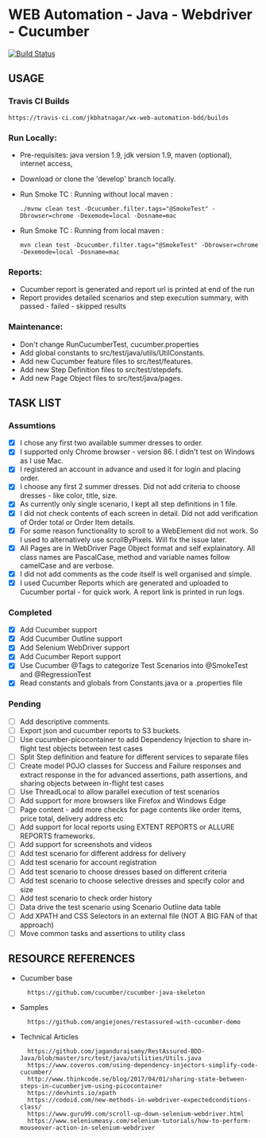 # WEB Automation - Java - Webdriver - Cucumber

[![Build Status](https://travis-ci.com/jkbhatnagar/wx-web-automation-bdd.svg?branch=develop)](https://travis-ci.com/jkbhatnagar/wx-web-automation-bdd)

## USAGE

### Travis CI Builds

    https://travis-ci.com/jkbhatnagar/wx-web-automation-bdd/builds

### Run Locally:
 - Pre-requisites: java version 1.9, jdk version 1.9, maven (optional), internet access, 
 - Download or clone the 'develop' branch locally.
 - Run Smoke TC : Running without local maven : 
 
     ```./mvnw clean test -Dcucumber.filter.tags="@SmokeTest" -Dbrowser=chrome -Dexemode=local -Dosname=mac```
 - Run Smoke TC : Running from local maven : 
 
    ```mvn clean test -Dcucumber.filter.tags="@SmokeTest" -Dbrowser=chrome -Dexemode=local -Dosname=mac```

### Reports:
 - Cucumber report is generated and report url is printed at end of the run
 - Report provides detailed scenarios and step execution summary, with passed - failed - skipped results

### Maintenance:
- Don't change RunCucumberTest, cucumber.properties
- Add global constants to src/test/java/utils/UtilConstants.
- Add new Cucumber feature files to src/test/features.
- Add new Step Definition files to src/test/stepdefs.
- Add new Page Object files to src/test/java/pages.

## TASK LIST

### Assumtions
- [x] I chose any first two available summer dresses to order.
- [x] I supported only Chrome browser - version 86. I didn't test on Windows as I use Mac.
- [x] I registered an account in advance and used it for login and placing order.
- [x] I choose any first 2 summer dresses. Did not add criteria to choose dresses - like color, title, size.
- [x] As currently only single scenario, I kept all step definitions in 1 file.
- [x] I did not check contents of each screen in detail. Did not add verification of Order total or Order Item details.
- [x] For some reason functionality to scroll to a WebElement did not work. So I used to alternatively use scrollByPixels. Will fix the issue later. 
- [x] All Pages are in WebDriver Page Object format and self explainatory. All class names are PascalCase, method and variable names follow camelCase and are verbose. 
- [x] I did not add comments as the code itself is well organised and simple.
- [x] I used Cucumber Reports which are generated and uploaded to Cucumber portal - for quick work. A report link is printed in run logs.

### Completed
- [x] Add Cucumber support
- [x] Add Cucumber Outline support
- [x] Add Selenium WebDriver support
- [x] Add Cucumber Report support
- [x] Use Cucumber @Tags to categorize Test Scenarios into @SmokeTest and @RegressionTest
- [x] Read constants and globals from Constants.java or a .properties file

### Pending
- [ ] Add descriptive comments.
- [ ] Export json and cucumber reports to S3 buckets.
- [ ] Use cucumber-picocontainer to add Dependency Injection to share in-flight test objects between test cases
- [ ] Split Step definition and feature for different services to separate files
- [ ] Create model POJO classes for Success and Failure responses and extract response in the for advanced assertions, path assertions, and sharing objects between in-flight test cases
- [ ] Use ThreadLocal to allow parallel execution of test scenarios
- [ ] Add support for more browsers like Firefox and Windows Edge
- [ ] Page content - add more checks for page contents like order items, price total, delivery address etc
- [ ] Add support for local reports using EXTENT REPORTS or ALLURE REPORTS frameworks.
- [ ] Add support for screenshots and videos
- [ ] Add test scenario for different address for delivery
- [ ] Add test scenario for account registration
- [ ] Add test scenario to choose dresses based on different criteria
- [ ] Add test scenario to choose selective dresses and specify color and size
- [ ] Add test scenario to check order history
- [ ] Data drive the test scenario using Scenario Outline data table
- [ ] Add XPATH and CSS Selectors in an external file (NOT A BIG FAN of that approach)
- [ ] Move common tasks and assertions to utility class

## RESOURCE REFERENCES
- Cucumber base

        https://github.com/cucumber/cucumber-java-skeleton

- Samples

        https://github.com/angiejones/restassured-with-cucumber-demo
        
- Technical Articles

        https://github.com/jaganduraisamy/RestAssured-BDD-Java/blob/master/src/test/java/utilities/Utils.java
        https://www.coveros.com/using-dependency-injectors-simplify-code-cucumber/
        http://www.thinkcode.se/blog/2017/04/01/sharing-state-between-steps-in-cucumberjvm-using-picocontainer
        https://devhints.io/xpath
        https://codoid.com/new-methods-in-webdriver-expectedconditions-class/
        https://www.guru99.com/scroll-up-down-selenium-webdriver.html
        https://www.seleniumeasy.com/selenium-tutorials/how-to-perform-mouseover-action-in-selenium-webdriver
        
        
